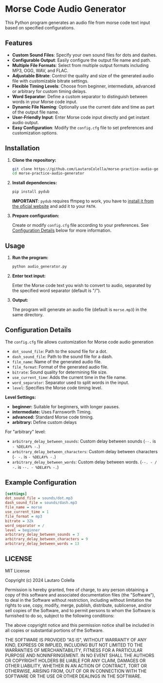 # Morse Code Audio Generator

This Python program generates an audio file from morse code text input based on specified configurations.

## Features

- **Custom Sound Files**: Specify your own sound files for dots and dashes.
- **Configurable Output**: Easily configure the output file name and path.
- **Multiple File Formats**: Select from multiple output formats including MP3, OGG, WAV, and FLAC.
- **Adjustable Bitrate**: Control the quality and size of the generated audio file with customizable bitrate settings.
- **Flexible Timing Levels**: Choose from beginner, intermediate, advanced or arbitrary for custom timing delays.
- **Word Separator**: Define a custom separator to distinguish between words in your Morse code input.
- **Dynamic File Naming**: Optionally use the current date and time as part of the output file name.
- **User-Friendly Input**: Enter Morse code input directly and get instant audio output.
- **Easy Configuration**: Modify the `config.cfg` file to set preferences and customization options.

## Installation

1. **Clone the repository:**

    ```sh
    git clone https://github.com/LautaroColella/morse-practice-audio-generator.git
    cd morse-practice-audio-generator
    ```

2. **Install dependencies:**

    ```sh
    pip install pydub
    ```

    **IMPORTANT**: `pydub` requires ffmpeg to work, you have to [install it from the oficial website](https://ffmpeg.org/) and add it to your `PATH`.

3. **Prepare configuration:**

    Create or modify `config.cfg` file according to your preferences. See [Configuration Details](#configuration-details) below for more information.

## Usage

1. **Run the program:**

    ```sh
    python audio_generator.py
    ```

2. **Enter text input:**

    Enter the Morse code text you wish to convert to audio, separated by the specified word separator (default is "/").

3. **Output:**

    The program will generate an audio file (default is `morse.mp3`) in the same directory.

## Configuration Details

The `config.cfg` file allows customization for Morse code audio generation

- `dot_sound_file`: Path to the sound file for a dot.
- `dash_sound_file`: Path to the sound file for a dash.
- `file_name`: Name of the generated audio file.
- `file_format`: Format of the generated audio file.
- `bitrate`: Sound quality for determining file size.
- `use_current_time`: Adds the current time in the file name.
- `word_separator`: Separator used to split words in the input.
- `level`: Specifies the Morse code timing level.

**Level Settings:**

- **beginner:** Suitable for beginners, with longer pauses.
- **intermediate:** Uses Farnsworth Timing.
- **advanced:** Standard Morse code timing.
- **arbitrary:** Define custom delays

For "arbitrary" level:

- `arbitrary_delay_between_sounds`: Custom delay between sounds (`--.` is `- %DELAY% -.`)
- `arbitrary_delay_between_characters`: Custom delay between characters (`- -.` is `- %DELAY% -.`)
- `arbitrary_delay_between_words`: Custom delay between words. (`--. - / -.` is `--. - %DELAY% -.`)

## Example Configuration

```ini
[settings]
dot_sound_file = sounds/dot.mp3
dash_sound_file = sounds/dash.mp3
file_name = morse
use_current_time = 1
file_format = mp3
bitrate = 32k
word_separator = /
level = beginner
arbitrary_delay_between_sounds = 3
arbitrary_delay_between_characters = 9
arbitrary_delay_between_words = 13
```

## LICENSE

MIT License

Copyright (c) 2024 Lautaro Colella

Permission is hereby granted, free of charge, to any person obtaining a copy
of this software and associated documentation files (the "Software"), to deal
in the Software without restriction, including without limitation the rights
to use, copy, modify, merge, publish, distribute, sublicense, and/or sell
copies of the Software, and to permit persons to whom the Software is
furnished to do so, subject to the following conditions:

The above copyright notice and this permission notice shall be included in all
copies or substantial portions of the Software.

THE SOFTWARE IS PROVIDED "AS IS", WITHOUT WARRANTY OF ANY KIND, EXPRESS OR
IMPLIED, INCLUDING BUT NOT LIMITED TO THE WARRANTIES OF MERCHANTABILITY,
FITNESS FOR A PARTICULAR PURPOSE AND NONINFRINGEMENT. IN NO EVENT SHALL THE
AUTHORS OR COPYRIGHT HOLDERS BE LIABLE FOR ANY CLAIM, DAMAGES OR OTHER
LIABILITY, WHETHER IN AN ACTION OF CONTRACT, TORT OR OTHERWISE, ARISING FROM,
OUT OF OR IN CONNECTION WITH THE SOFTWARE OR THE USE OR OTHER DEALINGS IN THE
SOFTWARE.
